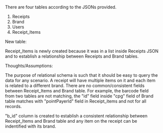 There are four tables according to the JSONs provided.
1. Receipts
2. Brand
3. Users
4. Receipt_Items

New table:

Receipt_Items is newly created because it was in a list inside Receipts JSON and to establish a relationship between Receipts and Brand tables.

Thoughts/Assumptions:

The purpose of relational schema is such that it should be easy to query the data for any scenario. A receipt will have multiple items on it and each item is related to a different brand.
There are no common/consistent fields between Receipt_Items and Brand table. For example, the barcode field from two tables are not matching, 
the "id" field inside "cpg" field of Brand table matches with "pointPayerId" field in Receipt_items and not for all records.

"b_id" column is created to establish a consistent relationship between Receipt_Items and Brand table and any item on the receipt can be indentified with its brand. 